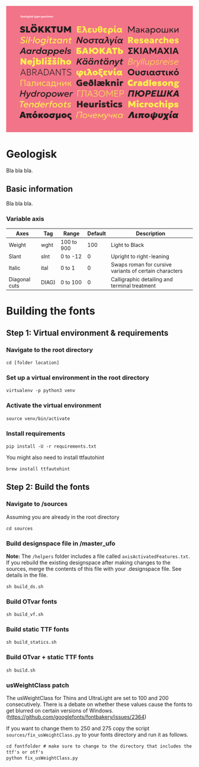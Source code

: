 ![Geologisk type specimen](specimen.gif)

# Geologisk 

Bla bla bla.

## Basic information

Bla bla bla.

### Variable axis

| Axes          | Tag   | Range      | Default  | Description                                            |
| ------------- | ----- | ---------- | -------- | ------------------------------------------------------ | 
| Weight        | wght  | 100 to 900 | 100      | Light to Black                                         |
| Slant         | slnt  | 0 to -12   | 0        | Upright to right-leaning                               |
| Italic        | ital  | 0 to 1     | 0        | Swaps roman for cursive variants of certain characters |
| Diagonal cuts | DIAG) | 0 to 100   | 0        | Calligraphic detailing and terminal treatment          |






# Building the fonts

## Step 1: Virtual environment & requirements

### Navigate to the root directory
```
cd [folder location]
```

### Set up a virtual environment in the root directory

```
virtualenv -p python3 venv
```

### Activate the virtual environment

```
source venv/bin/activate
```

### Install requirements

```
pip install -U -r requirements.txt
```

You might also need to install ttfautohint

```
brew install ttfautohint
```



## Step 2: Build the fonts


### Navigate to /sources
Assuming you are already in the root directory

```
cd sources
```

### Build designspace file in /master_ufo
**Note:** The `/helpers` folder includes a file called `axisActivatedFeatures.txt`. If you rebuild the existing designspace after making changes to the sources, merge the contents of this file with your .designspace file. See details in the file.

```
sh build_ds.sh
```

### Build OTvar fonts

```
sh build_vf.sh
```

### Build static TTF fonts

```
sh build_statics.sh
```

### Build OTvar + static TTF fonts

```
sh build.sh
```  

### usWeightClass patch

The usWeightClass for Thins and UltraLight are set to 100 and 200 consecutively. There is a debate on whether these values cause the fonts to get blurred on certain versions of Windows. (https://github.com/googlefonts/fontbakery/issues/2364) 

If you want to change them to 250 and 275 copy the script `sources/fix_usWeightClass.py` to your fonts directory and run it as follows.

```
cd fontfolder # make sure to change to the directory that includes the ttf's or otf's
python fix_usWeightClass.py
```
